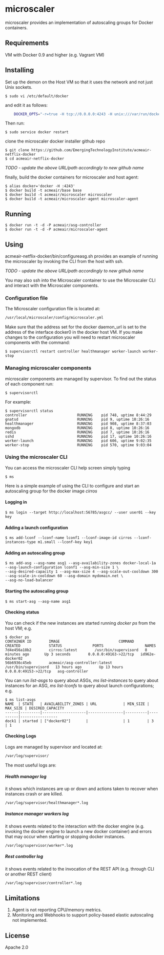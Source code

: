 microscaler
===========
microscaler provides an implementation of autoscaling groups for Docker containers. 

## Requirements
VM with Docker 0.9 and higher (e.g. Vagrant VM)

## Installing

Set up the demon on the Host VM so that it uses the network and not just Unix sockets.

	$ sudo vi /etc/default/docker

and edit it as follows:

```bash
	DOCKER_OPTS="-r=true -H tcp://0.0.0.0:4243 -H unix:///var/run/docker.sock  ${DOCKER_OPTS}"
```
Then run:
  
	$ sudo service docker restart

clone the microscaler docker installer github repo 

	$ git clone https://github.com/EmergingTechnologyInstitute/acmeair-netflix-docker
	$ cd acmeair-netflix-docker

*TODO - update the above URL/path accordingly to new github name*

finally, build the docker containers for microscaler and host agent:

	$ alias docker='docker -H :4243'
	$ docker build -t acmeair/base base
	$ docker build -t acmeair/microscaler microscaler
	$ docker build -t acmeair/microscaler-agent microscaler-agent

## Running

	$ docker run -t -d -P acmeair/asg-controller
	$ docker run -t -d -P acmeair/microscaler-agent

## Using
acmeair-netflix-docker/bin/configureasg.sh provides an example of running the microscaler by invoking the CLI from the host with ssh.

*TODO - update the above URL/path accordingly to new github name*

You may also ssh into the Microscaler container to use the Microscaler CLI and interact with the Microscaler components.

### Configuration file
The Microscaler configuration file is located at:

```bash
/usr/local/microscaler/config/microscaler.yml
```

Make sure that the address set for the docker daemon_url is set to the address of the interface docker0 in the docker host VM.
If you make changes to the configuration you will need to restart microscaler components with the command:

	$ supervisorctl restart controller healthmanager worker-launch worker-stop

### Managing microscaler components
microscaler components are managed by supervisor. To find out the status of each component run:

	$ supervisorctl

For example:

	$ supervisorctl status
	controller                       RUNNING    pid 748, uptime 8:44:29
	gnatsd                           RUNNING    pid 9, uptime 10:26:16
	healthmanager                    RUNNING    pid 908, uptime 8:37:03
	mongodb                          RUNNING    pid 8, uptime 10:26:16
	redis                            RUNNING    pid 7, uptime 10:26:16
	sshd                             RUNNING    pid 17, uptime 10:26:16
	worker-launch                    RUNNING    pid 606, uptime 9:02:35
	worker-stop                      RUNNING    pid 570, uptime 9:03:04

### Using the microscaler CLI

You can access the microscaler CLI help screen simply typing 

	$ ms

Here is a simple example of using the CLI to configure and start an autoscaling group for the docker image *cirros*

#### Logging in

	$ ms login --target http://localhost:56785/asgcc/ --user user01 --key key 

#### Adding a launch configuration

	$ ms add-lconf --lconf-name lconf1 --lconf-image-id cirros --lconf-instances-type m1.small --lconf-key key1

#### Adding an autoscaling group

	$ ms add-asg --asg-name asg1 --asg-availability-zones docker-local-1a --asg-launch-configuration lconf1 --asg-min-size 1 \
	--asg-desired-capacity 1 --asg-max-size 4 --asg-scale-out-cooldown 300 --asg-scale-in-cooldown 60 --asg-domain mydomain.net \
	--asg-no-load-balancer 

#### Starting the autoscaling group

	$ ms start-asg --asg-name asg1

#### Checking status
You can check if the new instances are started running *docker ps* from the host VM; e.g.

	$ docker ps
	CONTAINER ID        IMAGE                           COMMAND                CREATED             STATUS              PORTS                   NAMES
	7d4e456a18b2        cirros:latest        /usr/bin/supervisord   8 minutes ago       Up 3 seconds        0.0.0.0:49163->22/tcp   id962e-docker02        
	56b6936c45eb        acmeair/asg-controller:latest   /usr/bin/supervisord   13 hours ago        Up 13 hours         0.0.0.0:49153->22/tcp   asg-controller      

You can run *list-asgs* to query about ASGs, *ms list-instances* to query about instances for an ASG, *ms list-lconfs* to query about launch configurations; e.g.

	$ ms list-asgs
	NAME  | STATE   | AVAILABILITY_ZONES | URL            | MIN_SIZE | MAX_SIZE | DESIRED_CAPACITY
	------|---------|--------------------|----------------|----------|----------|-----------------
	dock1 | started | ["docker02"]       |  			  | 1        | 3        | 1     

#### Checking Logs
Logs are managed by supervisor and located at:

```bash
/var/log/supervisor/
```

The most useful logs are:

##### Health manager log
it shows which instances are up or down and actions taken to recover when instances crash or are killed.

```bash
/var/log/supervisor/healthmanager*.log
```

##### Instance manager workers log 
it shows events related to the interaction with the docker engine (e.g. invoking the docker engine to launch a new docker container) and errors that may occur when starting or stopping docker instances.

```bash
/var/log/supervisor/worker*.log
```

##### Rest controller log 
it shows events related to the invocation of the REST API (e.g. through CLI or another REST client)

```bash
/var/log/supervisor/controller*.log
```

## Limitations
1. Agent is not reporting CPU/memory metrics.
2. Monitoring and Webhooks to support policy-based elastic autoscaling not implemented.

## License

Apache 2.0
